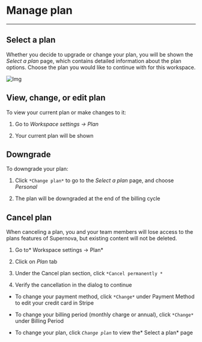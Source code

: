 
# Manage plan

---

## Select a plan

Whether you decide to upgrade or change your plan, you will be shown the *Select a plan* page, which contains detailed information about the plan options. Choose the plan you would like to continue with for this workspace.

![Img](https://studio-assets.supernova.io/design-systems/6475/a8549d08-372d-49da-b5bd-97c3fc306c3a.png?Expires=1972252800&Policy=eyJTdGF0ZW1lbnQiOlt7IlJlc291cmNlIjoiaHR0cHM6Ly9zdHVkaW8tYXNzZXRzLnN1cGVybm92YS5pby9kZXNpZ24tc3lzdGVtcy82NDc1L2E4NTQ5ZDA4LTM3MmQtNDlkYS1iNWJkLTk3YzNmYzMwNmMzYS5wbmciLCJDb25kaXRpb24iOnsiRGF0ZUxlc3NUaGFuIjp7IkFXUzpFcG9jaFRpbWUiOjE5NzIyNTI4MDB9fX1dfQ__&Signature=TeHlu4eG~CF~roWEfjssBCZQQvcBIMDxbqI0uyxojajehMIzzVDmuL5dJrM6Ys5PYjigS8nDyZBWP1a~bSb5VnuKNXVRBCL-ZjHEV~G-vD-~KbPYCUXjDqXNc2I78zbwaUl~wqtxeSx~J73PhsaBduv6yBYZ-6GhC32tU5NYzE~2hKgTZ07gtxDDlAXvNE2lY53fyLByOnum53MFLvgnudDBEhhCJ4ubON056v0-YqwEIrNwqzEzn6CzSQkVlERiFBxWuLkLVo-5CDHRe09gIk9SVpzKAXIQXnAeQ05c1-zb6JeeKIVRO23fBSy9ptZmakfm5pBA2RjJn4eJ8doyrA__&Key-Pair-Id=APKAJGK34LCCAUR7N6LA)

## View, change, or edit plan

To view your current plan or make changes to it:

1. Go to *Workspace settings → Plan*

1. Your current plan will be shown

## Downgrade

To downgrade your plan:

1. Click `*Change plan*` to go to the *Select a plan* page, and choose *Personal*

1. The plan will be downgraded at the end of the billing cycle

## Cancel plan

When canceling a plan, you and your team members will lose access to the plans features of Supernova, but existing content will not be deleted.

1. Go to* Workspace settings → Plan*

1. Click on *Plan* tab

1. Under the Cancel plan section, click `*Cancel permanently *`

1. Verify the cancellation in the dialog to continue

- To change your payment method, click `*Change*` under Payment Method to edit your credit card in Stripe

- To change your billing period (monthly charge or annual), click `*Change*` under Billing Period

- To change your plan, click *`Change plan`* to view the* Select a plan* page